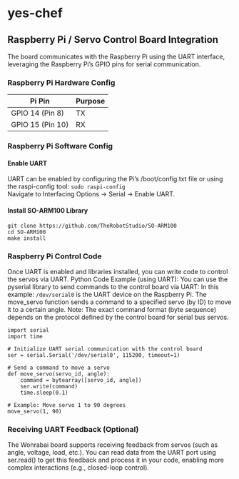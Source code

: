 # yes-chef



## Raspberry Pi / Servo Control Board Integration 

The board communicates with the Raspberry Pi using the UART interface, leveraging the Raspberry Pi’s GPIO pins for serial communication. 

### Raspberry Pi Hardware Config 

| Pi Pin | Purpose | 
| ------ | ------- | 
| GPIO 14 (Pin 8)| TX |
| GPIO 15 (Pin 10) | RX |


### Raspberry Pi Software Config

#### Enable UART 
UART can be enabled by configuring the Pi’s /boot/config.txt file or using the raspi-config tool: `sudo raspi-config`  
Navigate to Interfacing Options → Serial → Enable UART.

#### Install SO-ARM100 Library 
```
git clone https://github.com/TheRobotStudio/SO-ARM100
cd SO-ARM100
make install
```

### Raspberry Pi Control Code 
Once UART is enabled and libraries installed, you can write code to control the servos via UART.
Python Code Example (using UART): You can use the pyserial library to send commands to the control board via UART:
In this example:
`/dev/serial0` is the UART device on the Raspberry Pi.
The move_servo function sends a command to a specified servo (by ID) to move it to a certain angle.
Note: The exact command format (byte sequence) depends on the protocol defined by the control board for serial bus servos.
```
import serial
import time

# Initialize UART serial communication with the control board
ser = serial.Serial('/dev/serial0', 115200, timeout=1)

# Send a command to move a servo
def move_servo(servo_id, angle):
    command = bytearray([servo_id, angle])
    ser.write(command)
    time.sleep(0.1)

# Example: Move servo 1 to 90 degrees
move_servo(1, 90)
```

### Receiving UART Feedback (Optional)
The Wonrabai board supports receiving feedback from servos (such as angle, voltage, load, etc.). You can read data from the UART port using ser.read() to get this feedback and process it in your code, enabling more complex interactions (e.g., closed-loop control).  



